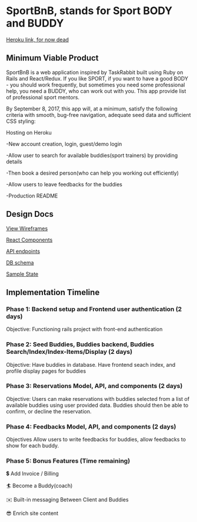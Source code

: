 
# SportBnB, stands for Sport BODY and BUDDY

[Heroku link, for now dead](https://www.google.com/webhp?hl=ru&sa=X&ved=0ahUKEwi-6-3niOfVAhWDNiYKHbtlA1wQPAgD)

## Minimum Viable Product

SportBnB is a web application inspired by TaskRabbit built using Ruby on Rails and React/Redux.
If you like SPORT, if you want to have a good BODY - you should work frequently, but
sometimes you need some professional help, you need a BUDDY, who can work out with you.
This app provide list of professional sport mentors.


By September 8, 2017, this app will, at a minimum, satisfy the following criteria with smooth, bug-free navigation, adequate seed data and sufficient CSS styling:

Hosting on Heroku

-New account creation, login, guest/demo login

-Allow user to search for available buddies(sport trainers) by providing details

-Then book a desired person(who can help you working out efficiently)

-Allow users to leave feedbacks for the buddies

-Production README


## Design Docs

[View Wireframes](./wireframes)

[React Components](../frontend/components)

[API endpoints](./api-endpoints.md)

[DB schema](./schema/)

[Sample State](./sample-state.md/)

## Implementation Timeline

### Phase 1: Backend setup and Frontend user authentication (2 days)

Objective: Functioning rails project with front-end authentication

### Phase 2: Seed Buddies, Buddies backend, Buddies Search/Index/Index-Items/Display (2 days)

Objective: Have buddies in database. Have frontend seach index, and profile display pages for buddies

### Phase 3: Reservations Model, API, and components (2 days)

Objective: Users can make reservations with buddies selected from a list of available buddies using user provided data. Buddies should then be able to confirm, or decline the reservation.

### Phase 4: Feedbacks Model, API, and components (2 days)

Objectives Allow users to write feedbacks for buddies, allow feedbacks to show for each buddy.

### Phase 5: Bonus Features (Time remaining)

💲 Add Invoice / Billing

🏄 Become a Buddy(coach)

✉️ Built-in messaging Between Client and Buddies

😎 Enrich site content
